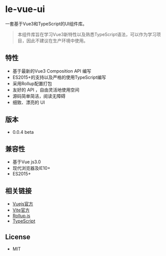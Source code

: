 # le-vue-ui
一套基于Vue3和TypeScript的UI组件库。
> 本组件库旨在学习Vue3新特性以及熟悉TypeScript语法，可以作为学习项目，因此不建议在生产环境中使用。
## 特性
* 基于最新的Vue3 Composition API 编写
* ES2015+的支持以及严格的使用TypeScript编写
* 采用Rollup配置打包
* 友好的 API ，自由灵活地使用空间
* 源码简单简洁，阅读无障碍
* 细致、漂亮的 UI

## 版本
* 0.0.4 beta

## 兼容性
* 基于Vue js3.0
* 现代浏览器及IE10+
* ES2015+

## 相关链接
* [Vuejs官方](https://cn.vuejs.org/index.html)
* [Vite官方](https://github.com/vitejs/vite)
* [Rollup.js](https://www.rollupjs.com/)
* [TypeScript](https://www.typescriptlang.org/)

## License
* MIT
